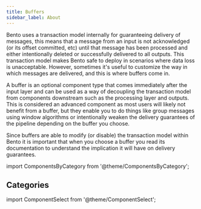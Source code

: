 ```yaml
---
title: Buffers
sidebar_label: About
---
```


Bento uses a transaction model internally for guaranteeing delivery of messages, this means that a message from an input is not acknowledged (or its offset committed, etc) until that message has been processed and either intentionally deleted or successfully delivered to all outputs. This transaction model makes Bento safe to deploy in scenarios where data loss is unacceptable. However, sometimes it's useful to customize the way in which messages are delivered, and this is where buffers come in.

A buffer is an optional component type that comes immediately after the input layer and can be used as a way of decoupling the transaction model from components downstream such as the processing layer and outputs. This is considered an advanced component as most users will likely not benefit from a buffer, but they enable you to do things like group messages using window algorithms or intentionally weaken the delivery guarantees of the pipeline depending on the buffer you choose.

Since buffers are able to modify (or disable) the transaction model within Bento it is important that when you choose a buffer you read its documentation to understand the implication it will have on delivery guarantees.

import ComponentsByCategory from '@theme/ComponentsByCategory';

## Categories

<ComponentsByCategory type="buffers"></ComponentsByCategory>

import ComponentSelect from '@theme/ComponentSelect';

<ComponentSelect type="buffers"></ComponentSelect>